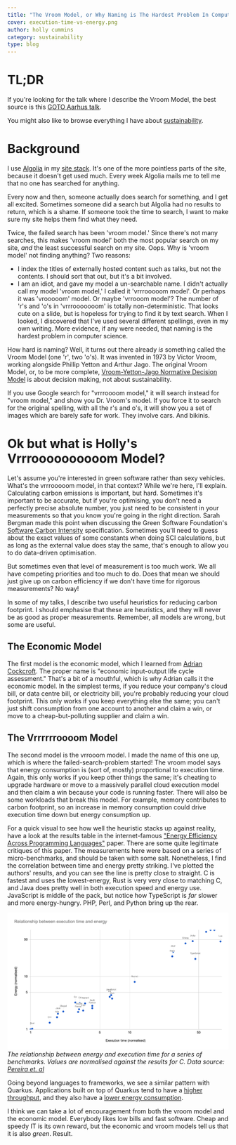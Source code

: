 ```yaml
---
title: "The Vroom Model, or Why Naming is The Hardest Problem In Computer Science"
cover: execution-time-vs-energy.png
author: holly cummins
category: sustainability
type: blog
---
```


# TL;DR

If you're looking for the talk where I describe the Vroom Model, the best source is this [GOTO Aarhus talk](/five-tricks-making-your-applications-greener-goto-aarhus). 

You might also like to browse everything I have about [sustainability](/category/sustainability). 

# Background 

I use [Algolia](https://www.algolia.com/) in my [site stack](/tech-stack). 
It's one of the more pointless parts of the site, because it doesn't get used much. 
Every week Algolia mails me to tell me that no one has searched for anything.

Every now and then, someone actually does search for something, and I get all excited. 
Sometimes someone did a search but Algolia had no results to return, which is a shame.
If someone took the time to search, I want to make sure my site helps them find what they need.

Twice, the failed search has been 'vroom model.' Since there's not many searches, this 
makes 'vroom model' both the most popular search on my site, _and_ the least successful search on my site. 
Oops. 
Why is 'vroom model' not finding anything? Two reasons:

- I index the titles of externally hosted content such as talks, but not the contents. I should sort that out, but it's a bit involved.
- I am an idiot, and gave my model a un-searchable name. I didn't actually call my model 'vroom model,' I called it 'vrrrooooom model'. Or perhaps it was 'vrooooom' model. Or maybe 'vrrooom model'? The number of 'r's and 'o's in 'vrrrooooooom' is totally non-deterministic. That looks cute on a slide, but is hopeless for trying to find it by text search. When I looked, I discovered that I've used several different spellings, even in my own writing. More evidence, if any were needed, that naming is the hardest problem in computer science.

How hard is naming? Well, it turns out there already _is_ something called the Vroom Model (one 'r', two 'o's). It was invented in 1973 by Victor Vroom, working alongside Phillip Yetton and Arthur Jago. 
The original Vroom Model, or, to be more complete, [Vroom-Yetton-Jago Normative Decision Model](https://en.wikipedia.org/wiki/Vroom–Yetton_decision_model) is about decision making, not about sustainability. 

If you use Google search for "vrrroooom model," it will search instead for "vroom model," and show you Dr. Vroom's model. 
If you force it to search for the original spelling, with all the r's and o's, it will show you a set of images which are barely safe for work. They involve cars. And bikinis. 

# Ok but what is Holly's Vrrroooooooooom Model?

Let's assume you're interested in green software rather than sexy vehicles. What's the vrrrooooom model, in that context?
While we're here, I'll explain. Calculating carbon emissions is important, but hard. 
Sometimes it's important to be accurate, but if you're optimising, you don't need a 
perfectly precise absolute number, you just need to be consistent in your measurements
so that you know you're going in the right direction. 
Sarah Bergman made this point when discussing the Green Software Foundation's [Software Carbon Intensity](https://learn.greensoftware.foundation/measurement/#the-sci-equation) specification. 
Sometimes you'll need to guess about the exact values of some constants when doing SCI calculations, but as long as the external value does stay the same, that's enough to allow you to do data-driven optimisation. 

But sometimes even that level of measurement is too much work. 
We all have competing priorities and too much to do. 
Does that mean we should just give up on carbon efficiency if we don't have time for rigorous measurements? 
No way! 
 

In some of my talks, I describe two useful heuristics for reducing carbon footprint. 
I should emphasise that these are heuristics, and they will never be as good as proper measurements. 
Remember, all models are wrong, but some are useful. 

## The Economic Model

The first model is the economic model, which I learned from [Adrian Cockcroft](https://www.infoq.com/presentations/devsusops/).
The proper name is "economic input-output life cycle assessment." 
That's a bit of a mouthful, which is why Adrian calls it the economic model. 
In the simplest terms, if you reduce your company's cloud bill, or data centre bill, or electricity bill, 
you're probably reducing your cloud footprint. 
This only works if you keep everything else the same; you can't just shift consumption from one account to another and claim a win, or move to a cheap-but-polluting supplier and claim a win. 

## The Vrrrrrroooom Model

The second model is the vrrooom model. 
I made the name of this one up, which is where the failed-search-problem started! 
The vroom model says that energy consumption is (sort of, mostly) proportional to execution time. 
Again, this only works if you keep other things the same; it's cheating to upgrade hardware or move to a massively parallel cloud execution model and then claim a win because your code is running faster. 
There will also be some workloads that break this model. 
For example, memory contributes to carbon footprint, so an increase in memory consumption could drive execution time down but energy consumption up.

For a quick visual to see how well the heuristic stacks up against reality, have a look at the results table in the internet-famous ["Energy Efficiency Across Programming Languages"](https://greenlab.di.uminho.pt/wp-content/uploads/2017/10/sleFinal.pdf) paper. 
There are some quite legitimate critiques of this paper. 
The measurements here were based on a series of micro-benchmarks, and should be taken with some salt. 
Nonetheless, I find the correlation between time and energy pretty striking. 
I've plotted the authors' results, and you can see the line is pretty close to straight. 
C is fastest and uses the lowest-energy, Rust is very very close to matching C, and
Java does pretty well in both execution speed and energy use. JavaScript is middle of the pack, 
but notice how TypeScript is _far_ slower and more energy-hungry. PHP, Perl, and Python bring up the rear.


![A plot of execution energy and time for a series of languages. The line is close to straight.](execution-time-vs-energy.png)
_The relationship between energy and execution time for a series of benchmarks. Values are normalised against the results for C. Data source: [Pereira et. al](https://greenlab.di.uminho.pt/wp-content/uploads/2017/10/sleFinal.pdf)_

Going beyond languages to frameworks, we see a similar pattern with Quarkus. 
Applications built on top of Quarkus tend to have a [higher throughput](https://www.redhat.com/rhdc/managed-files/mi-idc-quarkus-lab-validation-analyst-paper-f23914-202006-en.pdf), and they also 
have a [lower energy consumption](https://www.redhat.com/en/resources/greener-java-applications-detail). 

I think we can take a lot of encouragement from both the vroom model and the economic model. 
Everybody likes low bills and fast software. 
Cheap and speedy IT is its own reward, but the economic and vroom models tell us that it is also _green_. Result. 

